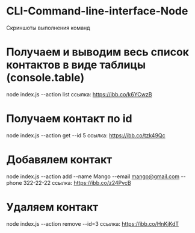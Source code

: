 # CLI-Command-line-interface-Node

Скриншоты выполнения команд

# Получаем и выводим весь список контактов в виде таблицы (console.table)

node index.js --action list
ссылка: https://ibb.co/k6YCwzB

# Получаем контакт по id

node index.js --action get --id 5
ссылка: https://ibb.co/tzk49Qc

# Добавялем контакт

node index.js --action add --name Mango --email mango@gmail.com --phone 322-22-22
ссылка: https://ibb.co/z24PvcB

# Удаляем контакт

node index.js --action remove --id=3
ссылка: https://ibb.co/HnKjKdT
